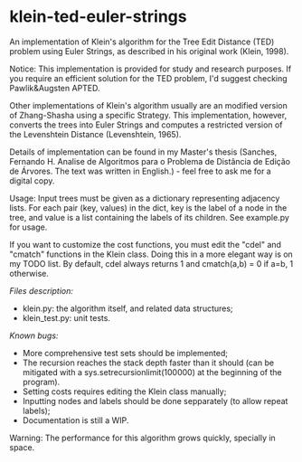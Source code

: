 # klein-ted-euler-strings
An implementation of Klein's algorithm for the Tree Edit Distance (TED) problem using Euler Strings, as described in his original work (Klein, 1998).

Notice: This implementation is provided for study and research purposes. If you require an efficient solution for the TED problem, I'd suggest checking Pawlik&Augsten APTED.

Other implementations of Klein's algorithm usually are an modified version of Zhang-Shasha using a specific Strategy. This implementation, however, converts the trees into Euler Strings and computes a restricted version of the Levenshtein Distance (Levenshtein, 1965).

Details of implementation can be found in my Master's thesis (Sanches, Fernando H. Analise de Algoritmos para o Problema de Distância de Edição de Árvores. The text was written in English.) - feel free to ask me for a digital copy.

Usage: 
Input trees must be given as a dictionary representing adjacency lists. For each pair (key, values) in the dict, key is the label of a node in the tree, and value is a list containing the labels of its children. See example.py for usage.

If you want to customize the cost functions, you must edit the "cdel" and "cmatch" functions in the Klein class. Doing this in a more elegant way is on my TODO list. By default, cdel always returns 1 and cmatch(a,b) = 0 if a=b, 1 otherwise.

*Files description:*
- klein.py: the algorithm itself, and related data structures;
- klein_test.py: unit tests.

*Known bugs:*
- More comprehensive test sets should be implemented;
- The recursion reaches the stack depth faster than it should (can be mitigated with a sys.setrecursionlimit(100000)
at the beginning of the program).
- Setting costs requires editing the Klein class manually;
- Inputting nodes and labels should be done sepparately (to allow repeat labels);
- Documentation is still a WIP.

Warning: The performance for this algorithm grows quickly, specially in space.
